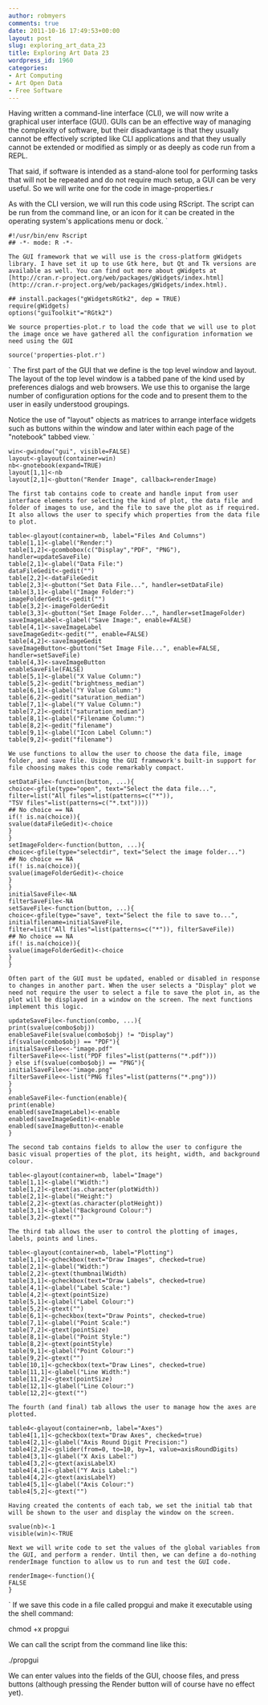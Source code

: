```yaml
---
author: robmyers
comments: true
date: 2011-10-16 17:49:53+00:00
layout: post
slug: exploring_art_data_23
title: Exploring Art Data 23
wordpress_id: 1960
categories:
- Art Computing
- Art Open Data
- Free Software
---
```


Having written a command-line interface (CLI), we will now write a graphical user interface (GUI). GUIs can be an effective way of managing the complexity of software, but their disadvantage is that they usually cannot be effectively scripted like CLI applications and that they usually cannot be extended or modified as simply or as deeply as code run from a REPL.  
  

That said, if software is intended as a stand-alone tool for performing tasks that will not be repeated and do not require much setup, a GUI can be very useful. So we will write one for the code in image-properties.r  
  

As with the CLI version, we will run this code using RScript. The script can be run from the command line, or an icon for it can be created in the operating system's applications menu or dock.
`
    
    
    #!/usr/bin/env Rscript
    ## -*- mode: R -*-
    

`
The GUI framework that we will use is the cross-platform gWidgets library. I have set it up to use Gtk here, but Qt and Tk versions are available as well. You can find out more about gWidgets at [http://cran.r-project.org/web/packages/gWidgets/index.html](http://cran.r-project.org/web/packages/gWidgets/index.html).
`
    
    
    ## install.packages("gWidgetsRGtk2", dep = TRUE)
    require(gWidgets)
    options("guiToolkit"="RGtk2")
    

`
We source properties-plot.r to load the code that we will use to plot the image once we have gathered all the configuration information we need using the GUI
`
    
    
    source('properties-plot.r')
    

`
The first part of the GUI that we define is the top level window and layout. The layout of the top level window is a tabbed pane of the kind used by preferences dialogs and web browsers. We use this to organise the large number of configuration options for the code and to present them to the user in easily understood groupings.  

Notice the use of "layout" objects as matrices to arrange interface widgets such as buttons within the window and later within each page of the "notebook" tabbed view.
`
    
    
    win<-gwindow("gui", visible=FALSE)
    layout<-glayout(container=win)
    nb<-gnotebook(expand=TRUE)
    layout[1,1]<-nb
    layout[2,1]<-gbutton("Render Image", callback=renderImage)
    

`
The first tab contains code to create and handle input from user interface elements for selecting the kind of plot, the data file and folder of images to use, and the file to save the plot as if required. It also allows the user to specify which properties from the data file to plot.
`
    
    
    table<-glayout(container=nb, label="Files And Columns")
    table[1,1]<-glabel("Render:")
    table[1,2]<-gcombobox(c("Display","PDF", "PNG"), handler=updateSaveFile)
    table[2,1]<-glabel("Data File:")
    dataFileGedit<-gedit("")
    table[2,2]<-dataFileGedit
    table[2,3]<-gbutton("Set Data File...", handler=setDataFile)
    table[3,1]<-glabel("Image Folder:")
    imageFolderGedit<-gedit("")
    table[3,2]<-imageFolderGedit
    table[3,3]<-gbutton("Set Image Folder...", handler=setImageFolder)
    saveImageLabel<-glabel("Save Image:", enable=FALSE)
    table[4,1]<-saveImageLabel
    saveImageGedit<-gedit("", enable=FALSE)
    table[4,2]<-saveImageGedit
    saveImageButton<-gbutton("Set Image File...", enable=FALSE, handler=setSaveFile)
    table[4,3]<-saveImageButton
    enableSaveFile(FALSE)
    table[5,1]<-glabel("X Value Column:")
    table[5,2]<-gedit("brightness_median")
    table[6,1]<-glabel("Y Value Column:")
    table[6,2]<-gedit("saturation_median")
    table[7,1]<-glabel("Y Value Column:")
    table[7,2]<-gedit("saturation_median")
    table[8,1]<-glabel("Filename Column:")
    table[8,2]<-gedit("filename")
    table[9,1]<-glabel("Icon Label Column:")
    table[9,2]<-gedit("filename")
    

`
We use functions to allow the user to choose the data file, image folder, and save file. Using the GUI framework's built-in support for file choosing makes this code remarkably compact.
`
    
    
    setDataFile<-function(button, ...){
    choice<-gfile(type="open", text="Select the data file...",
    filter=list("All files"=list(patterns=c("*")),
    "TSV files"=list(patterns=c("*.txt"))))
    ## No choice == NA
    if(! is.na(choice)){
    svalue(dataFileGedit)<-choice
    }
    }
    setImageFolder<-function(button, ...){
    choice<-gfile(type="selectdir", text="Select the image folder...")
    ## No choice == NA
    if(! is.na(choice)){
    svalue(imageFolderGedit)<-choice
    }
    }
    initialSaveFile<-NA
    filterSaveFile<-NA
    setSaveFile<-function(button, ...){
    choice<-gfile(type="save", text="Select the file to save to...",
    initialfilename=initialSaveFile,
    filter=list("All files"=list(patterns=c("*")), filterSaveFile))
    ## No choice == NA
    if(! is.na(choice)){
    svalue(imageFolderGedit)<-choice
    }
    }
    

`
Often part of the GUI must be updated, enabled or disabled in response to changes in another part. When the user selects a "Display" plot we need not require the user to select a file to save the plot in, as the plot will be displayed in a window on the screen. The next functions implement this logic.
`
    
    
    updateSaveFile<-function(combo, ...){
    print(svalue(combo$obj))
    enableSaveFile(svalue(combo$obj) != "Display")
    if(svalue(combo$obj) == "PDF"){
    initialSaveFile<<-"image.pdf"
    filterSaveFile<<-list("PDF files"=list(patterns("*.pdf")))
    } else if(svalue(combo$obj) == "PNG"){
    initialSaveFile<<-"image.png"
    filterSaveFile<<-list("PNG files"=list(patterns("*.png")))
    }
    }
    enableSaveFile<-function(enable){
    print(enable)
    enabled(saveImageLabel)<-enable
    enabled(saveImageGedit)<-enable
    enabled(saveImageButton)<-enable
    }
    

`
The second tab contains fields to allow the user to configure the basic visual properties of the plot, its height, width, and background colour.
`
    
    
    table<-glayout(container=nb, label="Image")
    table[1,1]<-glabel("Width:")
    table[1,2]<-gtext(as.character(plotWidth))
    table[2,1]<-glabel("Height:")
    table[2,2]<-gtext(as.character(plotHeight))
    table[3,1]<-glabel("Background Colour:")
    table[3,2]<-gtext("")
    

`
The third tab allows the user to control the plotting of images, labels, points and lines.
`
    
    
    table<-glayout(container=nb, label="Plotting")
    table[1,1]<-gcheckbox(text="Draw Images", checked=true)
    table[2,1]<-glabel("Width:")
    table[2,2]<-gtext(thumbnailWidth)
    table[3,1]<-gcheckbox(text="Draw Labels", checked=true)
    table[4,1]<-glabel("Label Scale:")
    table[4,2]<-gtext(pointSize)
    table[5,1]<-glabel("Label Colour:")
    table[5,2]<-gtext("")
    table[6,1]<-gcheckbox(text="Draw Points", checked=true)
    table[7,1]<-glabel("Point Scale:")
    table[7,2]<-gtext(pointSize)
    table[8,1]<-glabel("Point Style:")
    table[8,2]<-gtext(pointStyle)
    table[9,1]<-glabel("Point Colour:")
    table[9,2]<-gtext("")
    table[10,1]<-gcheckbox(text="Draw Lines", checked=true)
    table[11,1]<-glabel("Line Width:")
    table[11,2]<-gtext(pointSize)
    table[12,1]<-glabel("Line Colour:")
    table[12,2]<-gtext("")
    

`
The fourth (and final) tab allows the user to manage how the axes are plotted.
`
    
    
    table4<-glayout(container=nb, label="Axes")
    table4[1,1]<-gcheckbox(text="Draw Axes", checked=true)
    table4[2,1]<-glabel("Axis Round Digit Precision:")
    table4[2,2]<-gslider(from=0, to=10, by=1, value=axisRoundDigits)
    table4[3,1]<-glabel("X Axis Label:")
    table4[3,2]<-gtext(axisLabelX)
    table4[4,1]<-glabel("Y Axis Label:")
    table4[4,2]<-gtext(axisLabelY)
    table4[5,1]<-glabel("Axis Colour:")
    table4[5,2]<-gtext("")
    

`
Having created the contents of each tab, we set the initial tab that will be shown to the user and display the window on the screen.
`
    
    
    svalue(nb)<-1
    visible(win)<-TRUE
    

`
Next we will write code to set the values of the global variables from the GUI, and perform a render. Until then, we can define a do-nothing renderImage function to allow us to run and test the GUI code.
`
    
    
    renderImage<-function(){
    FALSE
    }
    

`
If we save this code in a file called propgui and make it executable using the shell command:  
  

chmod +x propgui  
  

We can call the script from the command line like this:  
  

./propgui  
  

We can enter values into the fields of the GUI, choose files, and press buttons (although pressing the Render button will of course have no effect yet).

